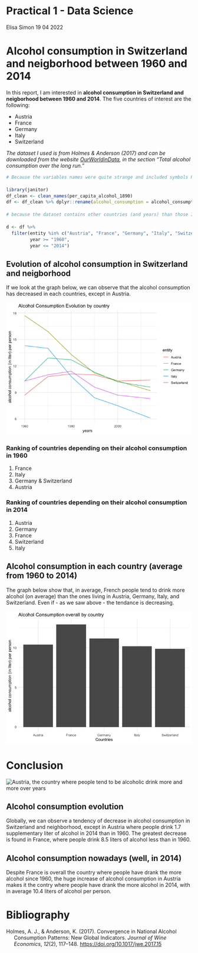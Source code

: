 Practical 1 - Data Science
================
Elisa Simon
19 04 2022

# Alcohol consumption in Switzerland and neigborhood between 1960 and 2014

In this report, I am interested in **alcohol consumption in Switzerland
and neigborhood between 1960 and 2014**. The five countries of interest
are the following:

-   Austria
-   France
-   Germany
-   Italy
-   Switzerland

*The dataset I used is from Holmes & Anderson (2017) and can be
downloaded from the website
[OurWorldinData](https://ourworldindata.org/alcohol-consumption), in the
section “Total alcohol consumption over the long run.”*

``` r
# Because the variables names were quite strange and included symbols R doesn't like, I had to clean a little. To do this I have notably used the clean_names() function which requires to load the janitor library.

library(janitor)
df_clean <- clean_names(per_capita_alcohol_1890)
df <- df_clean %>% dplyr::rename(alcohol_consumption = alcohol_consumption_since_1890_alexander_holmes_2017)

# because the dataset contains other countries (and years) than those I am interested in, I have to do some data preparation - in order to have an easy access to the pertinent data only. Here's how I went:

d <- df %>%
  filter(entity %in% c("Austria", "France", "Germany", "Italy", "Switzerland"),
         year >= "1960",
         year <= "2014")
```

## Evolution of alcohol consumption in Switzerland and neigborhood

If we look at the graph below, we can observe that the alcohol
consumption has decreased in each countries, except in Austria.

![](Practical1_files/figure-gfm/unnamed-chunk-2-1.png)<!-- -->

### Ranking of countries depending on their alcohol consumption in 1960

1.  France
2.  Italy
3.  Germany & Switzerland
4.  Austria

### Ranking of countries depending on their alcohol consumption in 2014

1.  Austria
2.  Germany
3.  France
4.  Switzerland
5.  Italy

## Alcohol consumption in each country (average from 1960 to 2014)

The graph below show that, in average, French people tend to drink more
alcohol (on average) than the ones living in Austria, Germany, Italy,
and Switzerland. Even if - as we saw above - the tendance is decreasing.

![](Practical1_files/figure-gfm/unnamed-chunk-3-1.png)<!-- -->

# Conclusion

![Austria, the country where people tend to ~~be alcoholic~~ drink more
and more over
years](https://www.coe.int/documents/16695/61254353/ECRI-vienna-news-june-2020.jpg/64b94a41-d8dd-5f48-16b5-caaa4d260f49?t=1591084794000)

## Alcohol consumption evolution

Globally, we can observe a tendency of decrease in alcohol consumption
in Switzerland and neighborhood, except in Austria where people drink
1.7 supplementary liter of alcohol in 2014 than in 1960. The greatest
decrease is found in France, where people drink 8.5 liters of alcohol
less than in 1960.

## Alcohol consumption nowadays (well, in 2014)

Despite France is overall the country where people have drank the more
alcohol since 1960, the huge increase of alcohol consumption in Austria
makes it the contry where people have drank the more alcohol in 2014,
with in average 10.4 liters of alcohol per person.

# Bibliography

<div id="refs" class="references csl-bib-body hanging-indent"
line-spacing="2">

<div id="ref-holmes_convergence_2017" class="csl-entry">

Holmes, A. J., & Anderson, K. (2017). Convergence in National Alcohol
Consumption Patterns: New Global Indicators. *Journal of Wine
Economics*, *12*(2), 117–148. <https://doi.org/10.1017/jwe.2017.15>

</div>

</div>
